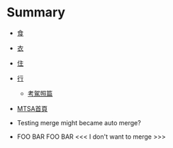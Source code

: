 # Summary

* [食](eat/README.md)
* [衣](wear/README.md)
* [住](live/README.md)
* [行](go/README.md)
	* [考駕照篇](go/getting-lisence.md)


* [MTSA首頁](http://www.umich.edu/~mtsa/)
* Testing merge might became auto merge?
* FOO BAR FOO BAR <<< I don't want to merge >>>
